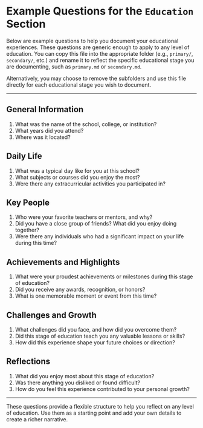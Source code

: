# Example Questions for the `Education` Section

Below are example questions to help you document your educational experiences. These questions are generic enough to apply to any level of education. You can copy this file into the appropriate folder (e.g., `primary/`, `secondary/`, etc.) and rename it to reflect the specific educational stage you are documenting, such as `primary.md` or `secondary.md`.

Alternatively, you may choose to remove the subfolders and use this file directly for each educational stage you wish to document.

---

## **General Information**
1. What was the name of the school, college, or institution?
2. What years did you attend?
3. Where was it located?

## **Daily Life**
1. What was a typical day like for you at this school?
2. What subjects or courses did you enjoy the most?
3. Were there any extracurricular activities you participated in?

## **Key People**
1. Who were your favorite teachers or mentors, and why?
2. Did you have a close group of friends? What did you enjoy doing together?
3. Were there any individuals who had a significant impact on your life during this time?

## **Achievements and Highlights**
1. What were your proudest achievements or milestones during this stage of education?
2. Did you receive any awards, recognition, or honors?
3. What is one memorable moment or event from this time?

## **Challenges and Growth**
1. What challenges did you face, and how did you overcome them?
2. Did this stage of education teach you any valuable lessons or skills?
3. How did this experience shape your future choices or direction?

## **Reflections**
1. What did you enjoy most about this stage of education?
2. Was there anything you disliked or found difficult?
3. How do you feel this experience contributed to your personal growth?

---

These questions provide a flexible structure to help you reflect on any level of education. Use them as a starting point and add your own details to create a richer narrative.
